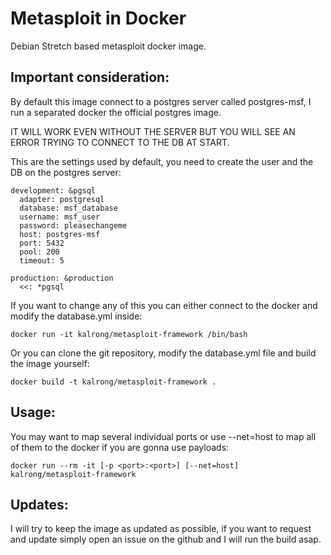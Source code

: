 Metasploit in Docker
====================

Debian Stretch based metasploit docker image.

Important consideration:
-----

By default this image connect to a postgres server called postgres-msf, I run a separated docker the official postgres image.

IT WILL WORK EVEN WITHOUT THE SERVER BUT YOU WILL SEE AN ERROR TRYING TO CONNECT TO THE DB AT START.

This are the settings used by default, you need to create the user and the DB on the postgres server:

```
development: &pgsql
  adapter: postgresql
  database: msf_database
  username: msf_user
  password: pleasechangeme
  host: postgres-msf
  port: 5432
  pool: 200
  timeout: 5

production: &production
  <<: *pgsql
```

If you want to change any of this you can either connect to the docker and modify the database.yml inside:

```
docker run -it kalrong/metasploit-framework /bin/bash
```

Or you can clone the git repository, modify the database.yml file and build the image yourself:

```
docker build -t kalrong/metasploit-framework .
```

Usage:
-----

You may want to map several individual ports or use --net=host to map all of them to the docker if you are gonna use payloads:

```
docker run --rm -it [-p <port>:<port>] [--net=host] kalrong/metasploit-framework
```

Updates:
--------

I will try to keep the image as updated as possible, if you want to request and update simply open an issue on the github and I will run the build asap.
